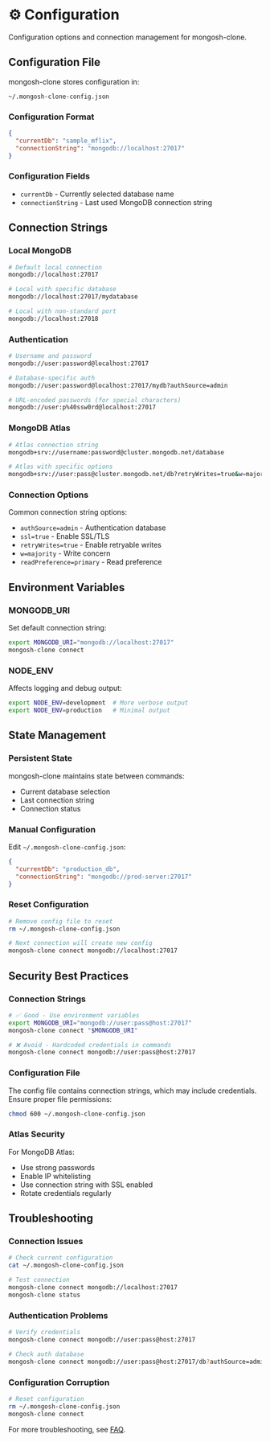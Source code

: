 # ⚙️ Configuration

Configuration options and connection management for mongosh-clone.

## Configuration File

mongosh-clone stores configuration in:
```
~/.mongosh-clone-config.json
```

### Configuration Format

```json
{
  "currentDb": "sample_mflix",
  "connectionString": "mongodb://localhost:27017"
}
```

### Configuration Fields

- `currentDb` - Currently selected database name
- `connectionString` - Last used MongoDB connection string

## Connection Strings

### Local MongoDB

```bash
# Default local connection
mongodb://localhost:27017

# Local with specific database
mongodb://localhost:27017/mydatabase

# Local with non-standard port
mongodb://localhost:27018
```

### Authentication

```bash
# Username and password
mongodb://user:password@localhost:27017

# Database-specific auth
mongodb://user:password@localhost:27017/mydb?authSource=admin

# URL-encoded passwords (for special characters)
mongodb://user:p%40ssw0rd@localhost:27017
```

### MongoDB Atlas

```bash
# Atlas connection string
mongodb+srv://username:password@cluster.mongodb.net/database

# Atlas with specific options
mongodb+srv://user:pass@cluster.mongodb.net/db?retryWrites=true&w=majority
```

### Connection Options

Common connection string options:

- `authSource=admin` - Authentication database
- `ssl=true` - Enable SSL/TLS
- `retryWrites=true` - Enable retryable writes
- `w=majority` - Write concern
- `readPreference=primary` - Read preference

## Environment Variables

### MONGODB_URI

Set default connection string:

```bash
export MONGODB_URI="mongodb://localhost:27017"
mongosh-clone connect
```

### NODE_ENV

Affects logging and debug output:

```bash
export NODE_ENV=development  # More verbose output
export NODE_ENV=production   # Minimal output
```

## State Management

### Persistent State

mongosh-clone maintains state between commands:

- Current database selection
- Last connection string
- Connection status

### Manual Configuration

Edit `~/.mongosh-clone-config.json`:

```json
{
  "currentDb": "production_db",
  "connectionString": "mongodb://prod-server:27017"
}
```

### Reset Configuration

```bash
# Remove config file to reset
rm ~/.mongosh-clone-config.json

# Next connection will create new config
mongosh-clone connect mongodb://localhost:27017
```

## Security Best Practices

### Connection Strings

```bash
# ✅ Good - Use environment variables
export MONGODB_URI="mongodb://user:pass@host:27017"
mongosh-clone connect "$MONGODB_URI"

# ❌ Avoid - Hardcoded credentials in commands
mongosh-clone connect mongodb://user:pass@host:27017
```

### Configuration File

The config file contains connection strings, which may include credentials. Ensure proper file permissions:

```bash
chmod 600 ~/.mongosh-clone-config.json
```

### Atlas Security

For MongoDB Atlas:
- Use strong passwords
- Enable IP whitelisting
- Use connection string with SSL enabled
- Rotate credentials regularly

## Troubleshooting

### Connection Issues

```bash
# Check current configuration
cat ~/.mongosh-clone-config.json

# Test connection
mongosh-clone connect mongodb://localhost:27017
mongosh-clone status
```

### Authentication Problems

```bash
# Verify credentials
mongosh-clone connect mongodb://user:pass@host:27017

# Check auth database
mongosh-clone connect mongodb://user:pass@host:27017/db?authSource=admin
```

### Configuration Corruption

```bash
# Reset configuration
rm ~/.mongosh-clone-config.json
mongosh-clone connect
```

For more troubleshooting, see [FAQ](./faq.md). 
